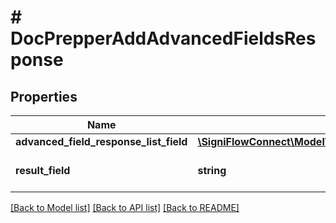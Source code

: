 # # DocPrepperAddAdvancedFieldsResponse

## Properties

Name | Type | Description | Notes
------------ | ------------- | ------------- | -------------
**advanced_field_response_list_field** | [**\SigniFlowConnect\Model\DocPrepperAddAdvancedFieldsResponseAdvancedFieldResponseListField[]**](DocPrepperAddAdvancedFieldsResponseAdvancedFieldResponseListField.md) |  |
**result_field** | **string** | Displays the result of the call. |

[[Back to Model list]](../../README.md#models) [[Back to API list]](../../README.md#endpoints) [[Back to README]](../../README.md)
